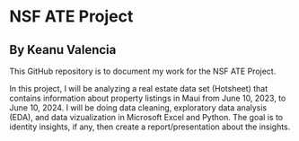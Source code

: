 <h1>NSF ATE Project</h1>
<h2>By Keanu Valencia</h2>
</ br>
<p>
This GitHub repository is to document my work for the NSF ATE Project.
</p>
</ br>
<p>
In this project, I will be analyzing a real estate data set (Hotsheet) that contains information about property listings in Maui from June 10, 2023, to June 10, 2024. I will be doing data cleaning, exploratory data analysis (EDA), and data vizualization in Microsoft Excel and Python. The goal is to identity insights, if any, then create a report/presentation about the insights.
</p>
